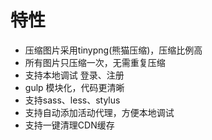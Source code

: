 # 特性

* 压缩图片采用tinypng\(熊猫压缩\)，压缩比例高
* 所有图片只压缩一次，无需重复压缩
* 支持本地调试 登录、注册
* gulp 模块化，代码更清晰
* 支持sass、less、stylus
* 支持自动添加活动代理，方便本地调试
* 支持一键清理CDN缓存


